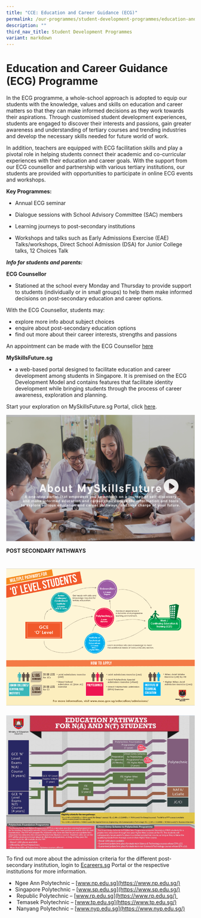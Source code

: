 ```yaml
---
title: "CCE: Education and Career Guidance (ECG)"
permalink: /our-programmes/student-development-programmes/education-and-career-guidance-ecg/
description: ""
third_nav_title: Student Development Programmes
variant: markdown
---
```

# **Education and Career Guidance (ECG) Programme**

In the ECG programme, a whole-school approach is adopted to equip our students with the knowledge, values and skills on education and career matters so that they can make informed decisions as they work towards their aspirations. Through customised student development experiences, students are engaged to discover their interests and passions, gain greater awareness and understanding of tertiary courses and trending industries and develop the necessary skills needed for future world of work. 

In addition, teachers are equipped with ECG facilitation skills and play a pivotal role in helping students connect their academic and co-curricular experiences with their education and career goals. With the support from our ECG counsellor and partnership with various tertiary institutions, our students are provided with opportunities to participate in online ECG events and workshops. 

  
**Key Programmes:**
*   Annual ECG seminar
    
*   Dialogue sessions with School Advisory Committee (SAC) members
    
*   Learning journeys to post-secondary institutions 
    
*   Workshops and talks such as Early Admissions Exercise (EAE) Talks/workshops, Direct School Admission (DSA) for Junior College talks, 12 Choices Talk
    

  
***Info for students and parents:***

**ECG Counsellor** 

* Stationed at the school every Monday and Thursday to provide support to students (individually or in small groups) to help them make informed decisions on post-secondary education and career options.  

With the ECG Counsellor, students may:
* explore more info about subject choices
* enquire about post-secondary education options 
* find out more about their career interests, strengths and passions

  
An appointment can be made with the ECG Counsellor [here](https://sites.google.com/moe.edu.sg/education-career-guidance/home)
  
**MySkillsFuture.sg** 
* a web-based portal designed to facilitate education and career development among students in Singapore. It is premised on the ECG Development Model and contains features that facilitate identity development while bringing students through the process of career awareness, exploration and planning.  
  
Start your exploration on MySkillsFuture.sg Portal, click [here](https://www.myskillsfuture.gov.sg/content/student/en/secondary.html).

![Skill Future image](/images/MySFSec1200800.png)


**POST SECONDARY PATHWAYS**
# ![](/images/ecg1.png)
![](/images/ecg2.png)

To find out more about the admission criteria for the different post-secondary institution, login to [Ecareers.sg](https://ecareers.sg/) Portal or the respective institutions for more information.  
  

* Ngee Ann Polytechnic – [www.np.edu.sg](https://www.np.edu.sg/)
* Singapore Polytechnic – [www.sp.edu.sg](https://www.sp.edu.sg/)
*  Republic Polytechnic – [www.rp.edu.sg](https://www.rp.edu.sg/) 
*  Temasek Polytechnic – [www.tp.edu.sg](https://www.tp.edu.sg/)
*  Nanyang Polytechnic – [www.nyp.edu.sg](https://www.nyp.edu.sg/)